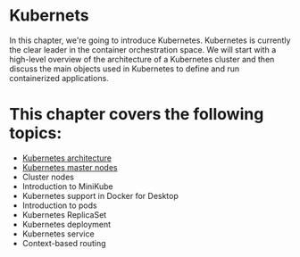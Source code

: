# Kubernets

In this chapter, we're going to introduce Kubernetes. Kubernetes is currently the clear leader in the container orchestration space. We will start with a high-level overview of the architecture of a Kubernetes cluster and then discuss the main objects used in Kubernetes to define and run containerized applications.

# This chapter covers the following topics:

- [Kubernetes architecture](Kubernetes-architecture.md)
- [Kubernetes master nodes](Kubernetes-master-nodes.md)
- Cluster nodes
- Introduction to MiniKube
- Kubernetes support in Docker for Desktop
- Introduction to pods
- Kubernetes ReplicaSet
- Kubernetes deployment
- Kubernetes service
- Context-based routing